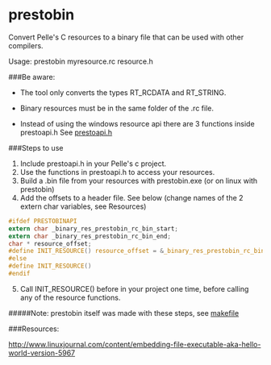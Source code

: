 prestobin
=========


Convert Pelle's C resources to a binary file that can be used with other compilers.

Usage: prestobin myresource.rc resource.h


###Be aware:

* The tool only converts the types RT_RCDATA and RT_STRING.

* Binary resources must be in the same folder of the .rc file.

* Instead of using the windows resource api there are 3 functions inside prestoapi.h
See [prestoapi.h](https://github.com/Vozzie/prestobin/blob/master/inc/prestoapi.h)


###Steps to use

1. Include prestoapi.h in your Pelle's c project.
2. Use the functions in prestoapi.h to access your resources.
3. Build a .bin file from your resources with prestobin.exe (or on linux with prestobin)
4. Add the offsets to a header file. See below (change names of the 2 extern char variables, see Resources)

```C
#ifdef PRESTOBINAPI
extern char _binary_res_prestobin_rc_bin_start;
extern char _binary_res_prestobin_rc_bin_end;
char * resource_offset;
#define INIT_RESOURCE() resource_offset = &_binary_res_prestobin_rc_bin_start;
#else
#define INIT_RESOURCE() 
#endif
```

5. Call INIT_RESOURCE() before in your project one time, before calling any of the resource functions.

#####Note: prestobin itself was made with these steps, see [makefile](https://github.com/Vozzie/prestobin/blob/master/makefile)


###Resources:

http://www.linuxjournal.com/content/embedding-file-executable-aka-hello-world-version-5967

